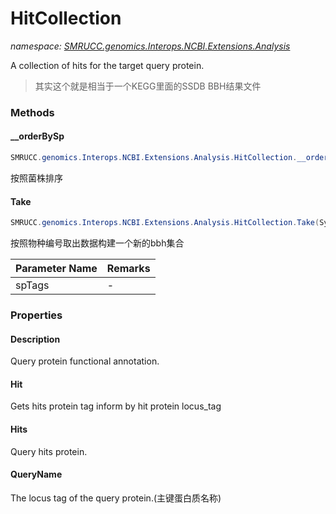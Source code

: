 ﻿# HitCollection
_namespace: [SMRUCC.genomics.Interops.NCBI.Extensions.Analysis](./index.md)_

A collection of hits for the target query protein.

> 
>  其实这个就是相当于一个KEGG里面的SSDB BBH结果文件
>  


### Methods

#### __orderBySp
```csharp
SMRUCC.genomics.Interops.NCBI.Extensions.Analysis.HitCollection.__orderBySp
```
按照菌株排序

#### Take
```csharp
SMRUCC.genomics.Interops.NCBI.Extensions.Analysis.HitCollection.Take(System.String[])
```
按照物种编号取出数据构建一个新的bbh集合

|Parameter Name|Remarks|
|--------------|-------|
|spTags|-|



### Properties

#### Description
Query protein functional annotation.
#### Hit
Gets hits protein tag inform by hit protein locus_tag
#### Hits
Query hits protein.
#### QueryName
The locus tag of the query protein.(主键蛋白质名称)
